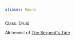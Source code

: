 ```yaml
---
aliases: Rayna
---
```


Class: Druid

Alchemist of [The Serpent's Tide](../../2.%20Locations/Darktow%20Isle/The%20Serpent's%20Tide.md)
